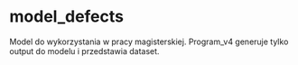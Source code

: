 # model_defects

Model do wykorzystania w pracy magisterskiej. Program_v4 generuje tylko output do modelu i przedstawia dataset.
